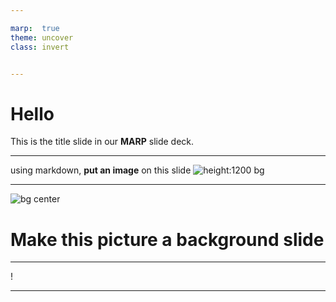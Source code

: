 ```yaml
---

marp:  true
theme: uncover
class: invert 


---
```


# Hello

This is the title slide in our **MARP** slide deck.

---

using markdown, **put an image** on this slide 
![height:1200 bg](https://i.redd.it/vr1x0betsbl51.jpg) 

---
![bg center](https://cdn.pixabay.com/photo/2024/01/07/10/56/belem-tower-8492812_1280.jpg)

# Make this picture a background slide 

---


!


---